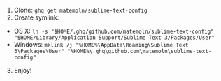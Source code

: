 1. Clone: `ghq get matemoln/sublime-text-config`
2. Create symlink:
  - OS X: `ln -s "$HOME/.ghq/github.com/matemoln/sublime-text-config" "$HOME/Library/Application Support/Sublime Text 3/Packages/User"`
  - Windows: `mklink /j "%HOME%\AppData\Roaming\Sublime Text 3\Packages\User" "%HOME%\.ghq\github.com\matemoln\sublime-text-config"`
3. Enjoy!
